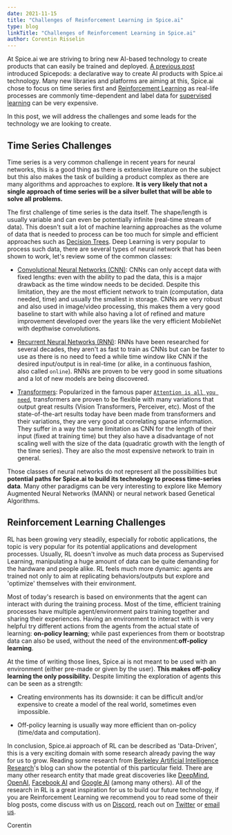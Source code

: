 ```yaml
---
date: 2021-11-15
title: "Challenges of Reinforcement Learning in Spice.ai"
type: blog
linkTitle: "Challenges of Reinforcement Learning in Spice.ai"
author: Corentin Risselin
---
```


At Spice.ai we are striving to bring new AI-based technology to create products that can easily be trained and deployed. [A previous post](/posts/2021/11/15/teaching-apps-how-to-learn-with-spicepods/) introduced Spicepods: a declarative way to create AI products with Spice.ai technology. Many new libraries and platforms are aiming at this, Spice.ai chose to focus on time series first and [Reinforcement Learning](https://en.wikipedia.org/wiki/Reinforcement_learning) as real-life processes are commonly time-dependent and label data for [supervised learning](https://en.wikipedia.org/wiki/Supervised_learning) can be very expensive.

In this post, we will address the challenges and some leads for the technology we are looking to create.

## Time Series Challenges

Time series is a very common challenge in recent years for neural networks, this is a good thing as there is extensive literature on the subject but this also makes the task of building a product complex as there are many algorithms and approaches to explore. **It is very likely that not a single approach of time series will be a silver bullet that will be able to solve all problems.**

The first challenge of time series is the data itself. The shape/length is usually variable and can even be potentially infinite (real-time stream of data). This doesn't suit a lot of machine learning approaches as the volume of data that is needed to process can be too much for simple and efficient approaches such as [Decision Trees](https://en.wikipedia.org/wiki/Decision_tree). Deep Learning is very popular to process such data, there are several types of neural network that has been shown to work, let's review some of the common classes:

* [Convolutional Neural Networks (CNN)](https://en.wikipedia.org/wiki/Convolutional_neural_network): CNNs can only accept data with fixed lengths: even with the ability to pad the data, this is a major drawback as the time window needs to be decided. Despite this limitation, they are the most efficient network to train (computation, data needed, time) and usually the smallest in storage. CNNs are very robust and also used in image/video processing, this makes them a very good baseline to start with while also having a lot of refined and mature improvement developed over the years like the very efficient MobileNet with depthwise convolutions.

* [Recurrent Neural Networks (RNN)](https://en.wikipedia.org/wiki/Recurrent_neural_network): RNNs have been researched for several decades, they aren't as fast to train as CNNs but can be faster to use as there is no need to feed a while time window like CNN if the desired input/output is in real-time (or alike, in a continuous fashion, also called `online`). RNNs are proven to be very good in some situations and a lot of new models are being discovered.

* [Transformers](https://en.wikipedia.org/wiki/Transformer_(machine_learning_model)): Popularized in the famous paper [`Attention is all you need`](https://arxiv.org/pdf/1706.03762.pdf), transformers are proven to be flexible with many variations that output great results (Vision Transformers, Perceiver, etc). Most of the state-of-the-art results today have been made from transformers and their variations, they are very good at correlating sparse information. They suffer in a way the same limitation as CNN for the length of their input (fixed at training time) but they also have a disadvantage of not scaling well with the size of the data (quadratic growth with the length of the time series). They are also the most expensive network to train in general.

Those classes of neural networks do not represent all the possibilities but **potential paths for Spice.ai to build its technology to process time-series data**. Many other paradigms can be very interesting to explore like Memory Augmented Neural Networks (MANN) or neural network based Genetical Algorithms.


## Reinforcement Learning Challenges

RL has been growing very steadily, especially for robotic applications, the topic is very popular for its potential applications and development processes. Usually, RL doesn't involve as much data process as Supervised Learning, manipulating a huge amount of data can be quite demanding for the hardware and people alike. RL feels much more dynamic: agents are trained not only to aim at replicating behaviors/outputs but explore and 'optimize' themselves with their environment.

Most of today's research is based on environments that the agent can interact with during the training process. Most of the time, efficient training processes have multiple agent/environment pairs training together and sharing their experiences. Having an environment to interact with is very helpful try different actions from the agents from the actual state of learning: **on-policy learning**; while past experiences from them or bootstrap data can also be used, without the need of the environment:**off-policy learning**.

At the time of writing those lines, Spice.ai is not meant to be used with an environment (either pre-made or given by the user). **This makes off-policy learning the only possibility.** Despite limiting the exploration of agents this can be seen as a strength:

* Creating environments has its downside: it can be difficult and/or expensive to create a model of the real world, sometimes even impossible.

* Off-policy learning is usually way more efficient than on-policy (time/data and computation).

In conclusion, Spice.ai approach of RL can be described as 'Data-Driven', this is a very exciting domain with some research already paving the way for us to grow. Reading some research from [Berkeley Artificial Intelligence Research](https://bair.berkeley.edu/)'s blog can show the potential of this particular field. There are many other research entity that made great discoveries like [DeepMind](https://deepmind.com/), [OpenAI](https://openai.com/), [Facebook AI](https://ai.facebook.com/) and [Google AI](https://ai.google/) (among many others). All of the research in RL is a great inspiration for us to build our future technology, if you are Reinforcement Learning we recommend you to read some of their blog posts, come discuss with us on [Discord](https://discord.gg/kZnTfneP5u), reach out on [Twitter](https://twitter.com/SpiceAIHQ) or [email us](mailto:hey@spiceai.io).


Corentin
